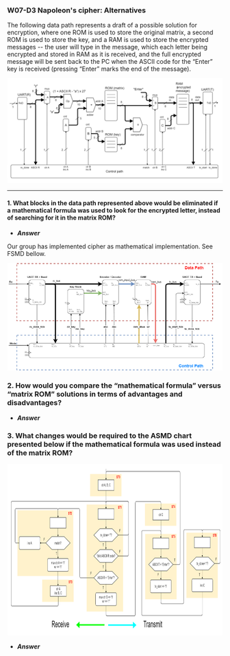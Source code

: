 ### W07-D3 Napoleon's cipher: Alternatives

The following data path represents a draft of a possible solution for encryption, where one ROM is used to store the original matrix, a second ROM is used to store the key, and a RAM is used to store the encrypted messages -- the user will type in the message, which each letter being encrypted and stored in RAM as it is received, and the full encrypted message will be sent back to the PC when the ASCII code for the “Enter” key is received (pressing “Enter” marks the end of the message).

<img src="/Resources/images/w7d3_fsmd.png" width="720"/>

---

#### 1. What blocks in the data path represented above would be eliminated if a mathematical formula was used to look for the encrypted letter, instead of searching for it in the matrix ROM?

- ***Answer***

Our group has implemented cipher as mathematical implementation. See FSMD bellow.

<img src="/Resources/images/w7d3_fsmd_answer.png" width="720"/>

### 2. How would you compare the “mathematical formula” versus “matrix ROM” solutions in terms of advantages and disadvantages?

- ***Answer***


### 3. What changes would be required to the ASMD chart presented below if the mathematical formula was used instead of the matrix ROM?

<img src="/Resources/images/w7d3_asmd.png" height="400"/>

- ***Answer***


